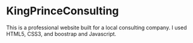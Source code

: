 # KingPrinceConsulting
This is a professional website built for a local consulting company. I used HTML5, CSS3, and boostrap and Javascript.
